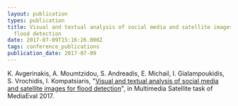 ```yaml
---
layout: publication
types: publication
title: Visual and textual analysis of social media and satellite images for
  flood detection
date: 2017-07-09T15:16:26.000Z
tags: conference_publications
publication_date: 2017-07-09
---
```

K. Avgerinakis, A. Moumtzidou, S. Andreadis, E. Michail, I. Gialampoukidis, S. Vrochidis, I. Kompatsiaris, "[Visual and textual analysis of social media and satellite images for flood detection](https://www.researchgate.net/publication/321019683_Visual_and_textual_analysis_of_social_media_and_satellite_images_for_flood_detection_multimedia_satellite_task_MediaEval_2017)", in Multimedia Satellite task of MediaEval 2017.